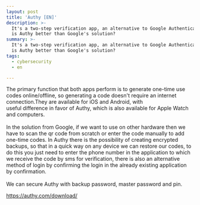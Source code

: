 ```yaml
---
layout: post
title: 'Authy [EN]'
description: >-
  It's a two-step verification app, an alternative to Google Authenticator. Why
  is Authy better than Google's solution?
summary: >-
  It's a two-step verification app, an alternative to Google Authenticator. Why
  is Authy better than Google's solution?
tags:
  - cybersecurity
  - en

---
```

<p>The primary function that both apps perform is to generate one-time use codes online/offline, so generating a code doesn't require an internet connection.They are available for iOS and Android, with<br />useful difference in favor of Authy, which is also available for Apple Watch and computers.<br /><br />In the solution from Google, if we want to use on other hardware then we have to scan the qr code from scratch or enter the code manually to add one-time codes. In Authy there is the possibility of creating encrypted backups, so that in a quick way on any device we can restore our codes, to do this you just need to enter the phone number in the application to which we receive the code by sms for verification, there is also an alternative method of login by confirming the login in the already existing application by confirmation.<br /><br />We can secure Authy with backup password, master password and pin.</p>
<p><a href="https://authy.com/download/" target="_blank" rel="noopener">https://authy.com/download/</a></p>
